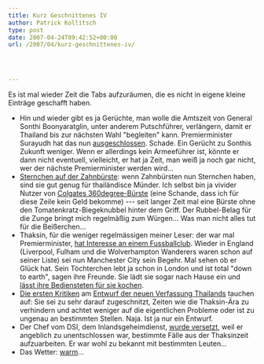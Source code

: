 ```yaml
---
title: Kurz Geschnittenes IV
author: Patrick Kollitsch
type: post
date: 2007-04-24T09:42:52+00:00
url: /2007/04/kurz-geschnittenes-iv/




---
```

Es ist mal wieder Zeit die Tabs aufzur&auml;umen, die es nicht in eigene kleine Eintr&auml;ge geschafft haben. 

  * Hin und wieder gibt es ja Ger&uuml;chte, man wolle die Amtszeit von General Sonthi Boonyaratglin, unter anderem Putschf&uuml;hrer, verl&auml;ngern, damit er Thailand bis zur n&auml;chsten Wahl "begleiten" kann. Premierminister Surayudh hat das nun [ausgeschlossen][1]. Schade. Ein Ger&uuml;cht zu Sonthis Zukunft weniger. Wenn er allerdings kein Armeef&uuml;hrer ist, k&ouml;nnte er dann nicht eventuell, vielleicht, er hat ja Zeit, man wei&szlig; ja noch gar nicht, wer der n&auml;chste Premierminister werden wird...
  * [Sternchen auf der Zahnb&uuml;rste][2]: wenn Zahnb&uuml;rsten nun Sternchen haben, sind sie gut genug f&uuml;r thail&auml;ndisce M&uuml;nder. Ich selbst bin ja vivider Nutzer von [Colgates 360degree-B&uuml;rste][3] (eine Schande, dass ich f&uuml;r diese Zeile kein Geld bekomme) --- seit langer Zeit mal eine B&uuml;rste ohne den Tomatenkratz-Biegeknubbel hinter dem Griff. Der Rubbel-Belag f&uuml;r die Zunge bringt mich regelm&auml;&szlig;ig zum W&uuml;rgen... Was man nicht alles tut f&uuml;r die Bei&szlig;erchen...
  * Thaksin, f&uuml;r die weniger regelm&auml;ssigen meiner Leser: der war mal Premierminister, [hat Interesse an einem Fussballclub][4]. Wieder in England (Liverpool, Fulham und die Wolverhampton Wanderers waren schon auf seiner Liste) sei nun Manchester City sein Begehr. Mal sehen ob er Gl&uuml;ck hat. Sein T&ouml;chterchen lebt ja schon in London und ist total "down to earth", sagen ihre Freunde. Sie l&auml;dt sie sogar nach Hause ein und [l&auml;sst ihre Bediensteten f&uuml;r sie kochen][5]. 
  * [Die ersten Kritiken][6] am [Entwurf der neuen Verfassung Thailands][7] tauchen auf: Sie sei zu sehr darauf zugeschnitzt, Zeiten wie die Thaksin-&Auml;ra zu verhindern und achtet weniger auf die eigentlichen Probleme oder ist zu ungenau an bestimmten Stellen. Naja. Ist ja nur ein Entwurf.
  * Der Chef vom <span class="caps">DSI</span>, dem Inlandsgeheimdienst, [wurde versetzt][8], weil er angeblich zu unentschlossen war, bestimmte F&auml;lle aus der Thaksinzeit aufzuarbeiten. Er war wohl zu bekannt mit bestimmten Leuten...
  * Das Wetter: [warm][9]...

 [1]: http://www.nationmultimedia.com/breakingnews/read.php?newsid=30032410
 [2]: http://www.nationmultimedia.com/2007/04/22/national/national_30032384.php
 [3]: http://www.colgate.com/app/Colgate360/US/HomePage.cvsp
 [4]: http://nationmultimedia.com/2007/04/23/politics/politics_30032435.php
 [5]: http://www.thestandard.com.hk/news_detail.asp?pp_cat=21&art_id=42544&sid=13201606&con_type=1
 [6]: http://www.nationmultimedia.com/2007/04/23/headlines/headlines_30032456.php
 [7]: http://www.nationmultimedia.com/2007/04/23/headlines/headlines_30032486.php
 [8]: http://www.nationmultimedia.com/breakingnews/read.php?newsid=30032494
 [9]: http://flickr.com/photos/schreibblogade/471083867/